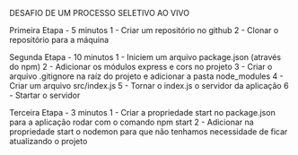 DESAFIO DE UM PROCESSO SELETIVO AO VIVO

Primeira Etapa - 5 minutos 
  1 - Criar um repositório no github 
  2 - Clonar o repositório para a máquina

Segunda Etapa - 10 minutos 
  1 - Iniciem um arquivo package.json (através do npm) 
  2 - Adicionar os módulos express e cors no projeto
  3 - Criar o arquivo .gitignore na raíz do projeto e adicionar a pasta node_modules
  4 - Criar um arquivo src/index.js 
  5 - Tornar o index.js o servidor da aplicação
  6 - Startar o servidor

Terceira Etapa - 3 minutos 
  1 - Criar a propriedade start no package.json para a aplicação rodar com o comando npm start 
  2 - Adicionar na propriedade start o nodemon para que não tenhamos necessidade de ficar atualizando o projeto

